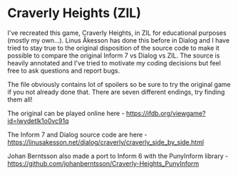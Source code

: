 # Craverly Heights (ZIL)

I've recreated this game, Craverly Heights, in ZIL for educational purposes (mostly my own...). Linus Åkesson has done this before in Dialog and I have tried to stay true to the original disposition of the source code to make it possible to compare the original Inform 7 vs Dialog vs ZIL. The source is heavily annotated and I've tried to motivate my coding decisions but feel free to ask questions and report bugs.

The file obviously contains lot of spoilers so be sure to try the original game if you not already done that. There are seven different endings, try finding them all!

The original can be played online here - https://ifdb.org/viewgame?id=lwydetlk1o0vc91q

The Inform 7 and Dialog source code are here - https://linusakesson.net/dialog/craverly/craverly_side_by_side.html

Johan Berntsson also made a port to Inform 6 with the PunyInform library - https://github.com/johanberntsson/Craverly-Heights_PunyInform

